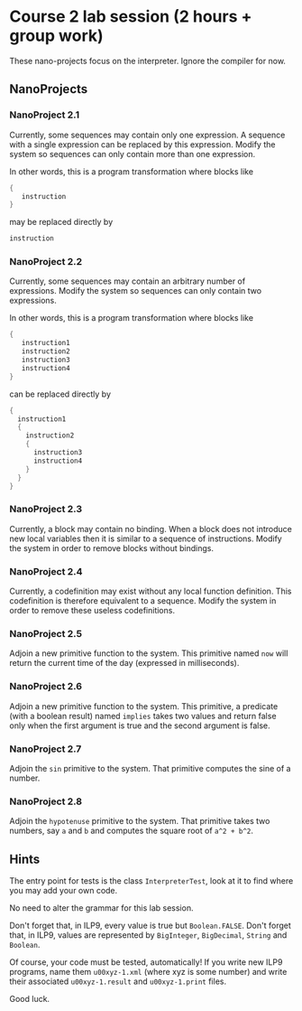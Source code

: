 
Course 2 lab session (2 hours + group work)
===========================================

These nano-projects focus on the interpreter. Ignore the compiler for now.

NanoProjects
------------

### NanoProject 2.1 ###

Currently, some sequences may contain only one expression. A sequence
with a single expression can be replaced by this expression. Modify
the system so sequences can only contain more than one expression.

In other words, this is a program transformation where blocks like

```C
{
   instruction
}
```

may be replaced directly by 

```C
instruction
```

### NanoProject 2.2 ###

Currently, some sequences may contain an arbitrary number of
expressions. Modify the system so sequences can only contain two
expressions.

In other words, this is a program transformation where blocks like

```C
{
   instruction1
   instruction2
   instruction3
   instruction4
}
```

can be replaced directly by 

```C
{ 
  instruction1
  {
    instruction2
    {
      instruction3
      instruction4
    }
  }
}
```

### NanoProject 2.3 ###

Currently, a block may contain no binding. When a block does not
introduce new local variables then it is similar to a sequence of
instructions. Modify the system in order to remove blocks without
bindings.

### NanoProject 2.4 ###

Currently, a codefinition may exist without any local function
definition. This codefinition is therefore equivalent to a sequence.
Modify the system in order to remove these useless codefinitions.

### NanoProject 2.5 ###

Adjoin a new primitive function to the system. This primitive named
`now` will return the current time of the day (expressed in milliseconds).

### NanoProject 2.6 ###

Adjoin a new primitive function to the system. This primitive, a
predicate (with a boolean result) named `implies` takes two values and
return false only when the first argument is true and the second
argument is false.

### NanoProject 2.7 ###

Adjoin the `sin` primitive to the system. That primitive computes the
sine of a number.

### NanoProject 2.8 ###

Adjoin the `hypotenuse` primitive to the system. That primitive takes
two numbers, say `a` and `b` and computes the square root of `a^2 + b^2`.


Hints
-----

The entry point for tests is the class `InterpreterTest`, look at it
to find where you may add your own code.

No need to alter the grammar for this lab session.

Don't forget that, in ILP9, every value is true but `Boolean.FALSE`.
Don't forget that, in ILP9, values are represented by `BigInteger`,
`BigDecimal`, `String` and `Boolean`.

Of course, your code must be tested, automatically! If you write new
ILP9 programs, name them `u00xyz-1.xml` (where xyz is some number) and
write their associated `u00xyz-1.result` and `u00xyz-1.print` files.

Good luck.

